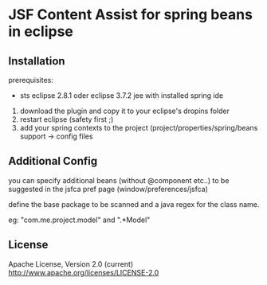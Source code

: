 # JSF Content Assist for spring beans in eclipse

## Installation

prerequisites:
- sts eclipse 2.8.1 oder eclipse 3.7.2 jee with installed spring ide


1. download the plugin and copy it to your eclipse's dropins folder 
2. restart eclipse (safety first ;)
3. add your spring contexts to the project (project/properties/spring/beans support -> config files

## Additional Config

you can specify additional beans (without @component etc..) to be suggested in the jsfca pref page (window/preferences/jsfca)

define the base package to be scanned and a java regex for the class name.

eg:  "com.me.project.model" and  ".*Model"

## License

Apache License, Version 2.0 (current)
http://www.apache.org/licenses/LICENSE-2.0